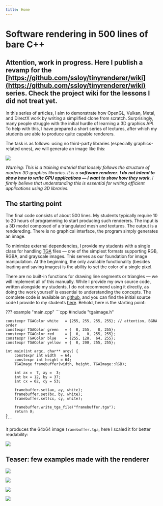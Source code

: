 ```yaml
---
title: Home
---
```


# Software rendering in 500 lines of bare C++

## **Attention, work in progress. Here I publish a revamp for the [https://github.com/ssloy/tinyrenderer/wiki](https://github.com/ssloy/tinyrenderer/wiki) series. Check the project wiki for the lessons I did not treat yet.**
In this series of articles, I aim to demonstrate how OpenGL, Vulkan, Metal, and DirectX work by writing a simplified clone from scratch.
Surprisingly, many people struggle with the initial hurdle of learning a 3D graphics API.
To help with this, I have prepared a short series of lectures, after which my students are able to produce quite capable renderers.

The task is as follows: using no third-party libraries (especially graphics-related ones), we will generate an image like this:

![](home/africanhead.png)

_Warning: This is a training material that loosely follows the structure of modern 3D graphics libraries.
It is a **software renderer**.
**I do not intend to show how to write GPU applications — I want to show how they work.**
I firmly believe that understanding this is essential for writing efficient applications using 3D libraries._

## The starting point

The final code consists of about 500 lines.
My students typically require 10 to 20 hours of programming to start producing such renderers.
The input is a 3D model composed of a triangulated mesh and textures.
The output is a rendereding.
There is no graphical interface, the program simply generates an image.

To minimize external dependencies, I provide my students with a single class for handling [TGA](http://en.wikipedia.org/wiki/Truevision_TGA) files —
one of the simplest formats supporting RGB, RGBA, and grayscale images.
This serves as our foundation for image manipulation.
At the beginning, the only available functionality (besides loading and saving images) is the ability to set the color of a single pixel.

There are no built-in functions for drawing line segments or triangles — we will implement all of this manually.
While I provide my own source code, written alongside my students, I do not recommend using it directly, as doing the work yourself is essential to understanding the concepts.
The complete code is available on [github](https://github.com/ssloy/tinyrenderer), and you can find the initial source code I provide to my students [here](https://github.com/ssloy/tinyrenderer/tree/706b2dfecff65daeb93de568ee2c2bd87f277860).
Behold, here is the starting point:

??? example "main.cpp"
    ```cpp
    #include "tgaimage.h"

    constexpr TGAColor white   = {255, 255, 255, 255}; // attention, BGRA order
    constexpr TGAColor green   = {  0, 255,   0, 255};
    constexpr TGAColor red     = {  0,   0, 255, 255};
    constexpr TGAColor blue    = {255, 128,  64, 255};
    constexpr TGAColor yellow  = {  0, 200, 255, 255};

    int main(int argc, char** argv) {
        constexpr int width  = 64;
        constexpr int height = 64;
        TGAImage framebuffer(width, height, TGAImage::RGB);

        int ax =  7, ay =  3;
        int bx = 12, by = 37;
        int cx = 62, cy = 53;

        framebuffer.set(ax, ay, white);
        framebuffer.set(bx, by, white);
        framebuffer.set(cx, cy, white);

        framebuffer.write_tga_file("framebuffer.tga");
        return 0;
    }
    ```

It produces the 64x64 image `framebuffer.tga`, here I scaled it for better readability:

![](bresenham/bresenham0.png)


## Teaser: few examples made with the renderer

![](home/demon.png)

![](home/diablo-glow.png)

![](home/boggie.png)

![](home/diablo-ssao.png)
